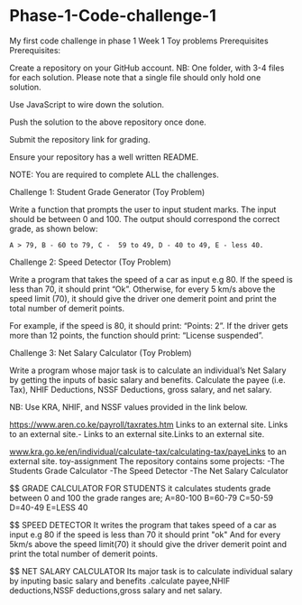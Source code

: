# Phase-1-Code-challenge-1
My first code challenge in phase 1
Week 1 Toy problems Prerequisites Prerequisites:

Create a repository on your GitHub account.
NB: One folder, with 3-4 files for each solution. Please note that a single file should only hold one solution.

Use JavaScript to wire down the solution.

Push the solution to the above repository once done.

Submit the repository link for grading.

Ensure your repository has a well written README.

NOTE: You are required to complete ALL the challenges.

Challenge 1: Student Grade Generator (Toy Problem)

Write a function that prompts the user to input student marks. The input should be between 0 and 100. The output should correspond the correct grade, as shown below:

    A > 79, B - 60 to 79, C -  59 to 49, D - 40 to 49, E - less 40.
Challenge 2: Speed Detector (Toy Problem)

Write a program that takes the speed of a car as input e.g 80. If the speed is less than 70, it should print “Ok”. Otherwise, for every 5 km/s above the speed limit (70), it should give the driver one demerit point and print the total number of demerit points.

For example, if the speed is 80, it should print: “Points: 2”. If the driver gets more than 12 points, the function should print: “License suspended”.

Challenge 3: Net Salary Calculator (Toy Problem)

Write a program whose major task is to calculate an individual’s Net Salary by getting the inputs of basic salary and benefits. Calculate the payee (i.e. Tax), NHIF Deductions, NSSF Deductions, gross salary, and net salary.

NB: Use KRA, NHIF, and NSSF values provided in the link below.

https://www.aren.co.ke/payroll/taxrates.htm Links to an external site.
Links to an external site.- Links to an external site.Links to an external site.

www.kra.go.ke/en/individual/calculate-tax/calculating-tax/payeLinks to an external site.
toy-assignment
The repository contains some projects: -The Students Grade Calculator -The Speed Detector -The Net Salary Calculator

$$ GRADE CALCULATOR FOR STUDENTS it calculates students grade between 0 and 100 the grade ranges are; A=80-100 B=60-79 C=50-59 D=40-49 E=LESS 40

$$ SPEED DETECTOR It writes the program that takes speed of a car as input e.g 80 if the speed is less than 70 it should print "ok" And for every 5km/s above the speed limit(70) it should give the driver demerit point and print the total number of demerit points.

$$ NET SALARY CALCULATOR Its major task is to calculate individual salary by inputing basic salary and benefits .calculate payee,NHIF deductions,NSSF deductions,gross salary and net salary.